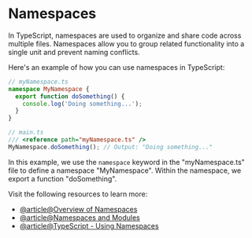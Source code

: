 # Namespaces

In TypeScript, namespaces are used to organize and share code across multiple files. Namespaces allow you to group related functionality into a single unit and prevent naming conflicts.

Here's an example of how you can use namespaces in TypeScript:

```typescript
// myNamespace.ts
namespace MyNamespace {
  export function doSomething() {
    console.log('Doing something...');
  }
}

// main.ts
/// <reference path="myNamespace.ts" />
MyNamespace.doSomething(); // Output: "Doing something..."
```

In this example, we use the `namespace` keyword in the "myNamespace.ts" file to define a namespace "MyNamespace". Within the namespace, we export a function "doSomething".

Visit the following resources to learn more:

- [@article@Overview of Namespaces](https://www.typescriptlang.org/docs/handbook/namespaces.html)
- [@article@Namespaces and Modules](https://www.typescriptlang.org/docs/handbook/namespaces-and-modules.html)
- [@article@TypeScript - Using Namespaces](https://typescriptlang.org/docs/handbook/namespaces-and-modules.html#using-namespaces)
